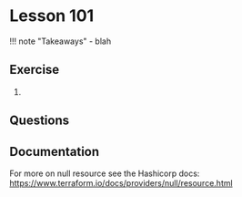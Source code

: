 # Lesson 101

!!! note "Takeaways" - blah

## Exercise

1.

## Questions

## Documentation

For more on null resource see the Hashicorp docs:
<https://www.terraform.io/docs/providers/null/resource.html>
